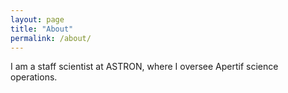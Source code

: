 ```yaml
---
layout: page
title: "About"
permalink: /about/
---
```


I am a staff scientist at ASTRON, where I oversee Apertif science operations.
